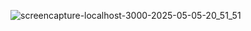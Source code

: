 ![screencapture-localhost-3000-2025-05-05-20_51_51](https://github.com/user-attachments/assets/52b291df-ba62-47c8-af4f-bebefb1906d2)
